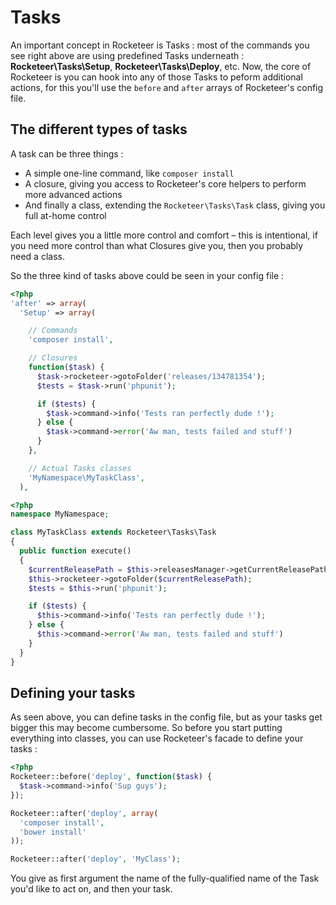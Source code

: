 # Tasks

An important concept in Rocketeer is Tasks : most of the commands you see right above are using predefined Tasks underneath : **Rocketeer\Tasks\Setup**, **Rocketeer\Tasks\Deploy**, etc.
Now, the core of Rocketeer is you can hook into any of those Tasks to peform additional actions, for this you'll use the `before` and `after` arrays of Rocketeer's config file.

## The different types of tasks

A task can be three things :
- A simple one-line command, like `composer install`
- A closure, giving you access to Rocketeer's core helpers to perform more advanced actions
- And finally a class, extending the `Rocketeer\Tasks\Task` class, giving you full at-home control

Each level gives you a little more control and comfort – this is intentional, if you need more control than what Closures give you, then you probably need a class.

So the three kind of tasks above could be seen in your config file :

```php
<?php
'after' => array(
  'Setup' => array(

    // Commands
    'composer install',

    // Closures
    function($task) {
      $task->rocketeer->gotoFolder('releases/134781354');
      $tests = $task->run('phpunit');

      if ($tests) {
        $task->command->info('Tests ran perfectly dude !');
      } else {
        $task->command->error('Aw man, tests failed and stuff')
      }
    },

    // Actual Tasks classes
    'MyNamespace\MyTaskClass',
  ),
```

```php
<?php
namespace MyNamespace;

class MyTaskClass extends Rocketeer\Tasks\Task
{
  public function execute()
  {
    $currentReleasePath = $this->releasesManager->getCurrentReleasePath();
    $this->rocketeer->gotoFolder($currentReleasePath);
    $tests = $this->run('phpunit');

    if ($tests) {
      $this->command->info('Tests ran perfectly dude !');
    } else {
      $this->command->error('Aw man, tests failed and stuff')
    }
  }
}
```

## Defining your tasks

As seen above, you can define tasks in the config file, but as your tasks get bigger this may become cumbersome. So before you start putting everything into classes, you can use Rocketeer's facade to define your tasks :

```php
<?php
Rocketeer::before('deploy', function($task) {
  $task->command->info('Sup guys');
});

Rocketeer::after('deploy', array(
  'composer install',
  'bower install'
));

Rocketeer::after('deploy', 'MyClass');
```

You give as first argument the name of the fully-qualified name of the Task you'd like to act on, and then your task.